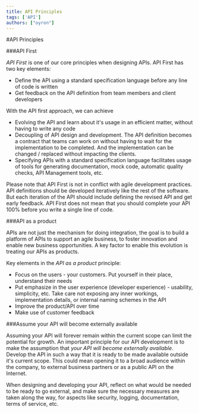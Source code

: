 ```yaml
---
title: API Principles
tags: ['API']
authors: ["oyron"]
---
```


#API Principles

###API First

_API First_ is one of our core principles when designing APIs. API First has two key elements:
* Define the API using a standard specification language before any line of code is written
* Get feedback on the API definition from team members and client developers

With the API first approach, we can achieve

* Evolving the API and learn about it's usage in an efficient matter, without having to write any code
* Decoupling of API design and development. The API definition becomes a contract that teams can work on
without having to wait for the implementation to be completed. And the implementation can be changed / replaced
without impacting the clients.
* Specifying APIs with a standard specification language facilitates usage of tools for generating documentation, mock
code, automatic quality checks, API Management tools, etc.

Please note that API First is not in conflict with agile development practices. API definitions should be developed 
iteratively like the rest of the software. But each iteration of the API should include defining the revised API and
get early feedback. API First does not mean that you should complete your API 100% before you write a single line of
code.


###API as a product

APIs are not just the mechanism for doing integration, the goal is to build a platform of APIs to support an 
agile business, to foster innovation and enable new business opportunities. A key factor to enable this evolution
is treating our APIs as products. 

Key elements in the _API as a product_ principle: 
* Focus on the users - your customers. Put yourself in their place, understand their needs
* Put emphasize in the user experience (developer experience) - usability, simplicity, etc. Take care not exposing any 
inner workings, implementation details, or internal naming schemes in the API
* Improve the product/API over time
* Make use of customer feedback


###Assume your API will become externally available

Assuming your API will forever remain within the current scope can limit the potential for growth.
An important principle for our API development is to make the assumption that _your API will become externally
available_. Develop the API in such a way that it is ready to be made available outside it's current scope. This could
mean opening it to a broad audience within the company, to external business partners or as a public API on the
Internet.

When designing and developing your API, reflect on what would be needed to be ready to go external, and make
sure the necessary measures are taken along the way, for aspects like security, logging, documentation, terms of
service, etc.
